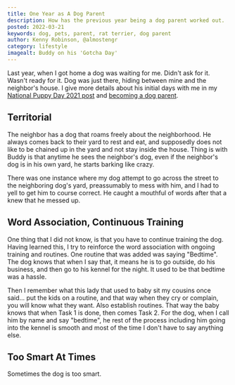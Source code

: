 ```yaml
---
title: One Year as A Dog Parent
description: How has the previous year being a dog parent worked out. 
posted: 2022-03-21
keywords: dog, pets, parent, rat terrier, dog parent
author: Kenny Robinson, @almostengr
category: lifestyle
imagealt: Buddy on his 'Gotcha Day'
---
```


Last year, when I got home a dog was waiting for me. Didn't ask for it. Wasn't ready for it. Dog was just there, 
hiding between mine and the neighbor's house. I give more details about his initial days with me in my 
[National Puppy Day 2021 post](/lifestyle/2021.03.23-national-puppy-day) and 
[becoming a dog parent](/lifestyle/2021.03.30-becoming-a-dog-parent).

## Territorial

The neighbor has a dog that roams freely about the neighborhood. He always comes back to their yard to rest 
and eat, and supposedly does not like to be chained up in the yard and not stay inside the house. Thing is with 
Buddy is that anytime he sees the neighbor's dog, even if the neighbor's dog is in his own yard, he starts
barking like crazy. 

There was one instance where my dog attempt to go across the street to the neighboring dog's yard, preassumably 
to mess with him, and I had to yell to get him to course correct. He caught a mouthful of words after that 
a knew that he messed up.

## Word Association, Continuous Training

One thing that I did not know, is that you have to continue training the dog. Having learned this, I try 
to reinforce the word association with ongoing training and routines. One routine that was added was saying 
"Bedtime". The dog knows that when I say that, it means he is to go outside, do his business, and then 
go to his kennel for the night. It used to be that bedtime was a hassle. 

Then I remember what this lady 
that used to baby sit my cousins once said... put the kids on a routine, and that way when they cry or 
complain, you will know what they want. Also establish routines. That way the baby knows that when 
Task 1 is done, then comes Task 2. For the dog, when I call him by name and say "bedtime", he rest 
of the process including him going into the kennel is smooth and most of the time I don't have to 
say anything else.

## Too Smart At Times

Sometimes the dog is too smart. 

